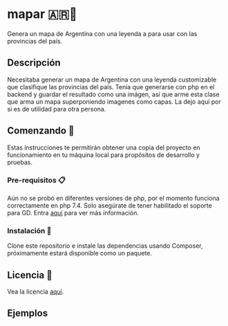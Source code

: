 # mapar 🇦🇷🧉

Genera un mapa de Argentina con una leyenda a para usar con las provincias del país.

## Descripción
Necesitaba generar un mapa de Argentina con una leyenda customizable que clasifique las provincias del país.
Tenía que generarse con php en el backend y guardar el resultado como una imágen, así que arme esta clase que arma un mapa superponiendo imagenes como capas. 
La dejo aquí por si es de utilidad para otra persona.

## Comenzando 🚀
Estas instrucciones te permitirán obtener una copia del proyecto en funcionamiento en tu máquina local para propósitos de desarrollo y pruebas.

### Pre-requisitos 📋

Aún no se probó en diferentes versiones de php, por el momento funciona correctamente en php 7.4.
Solo asegúrate de tener habilitado el soporte para GD. Entra [aquí](https://www.php.net/manual/es/book.image.php) para ver más información.

### Instalación 🔧

Clone este repositorio e instale las dependencias usando Composer, próximamente estará disponible como un paquete.

## Licencia 📄
Vea la licencia [aquí](https://github.com/abelperezlindo/mapar/blob/main/LICENSE).

## Ejemplos
